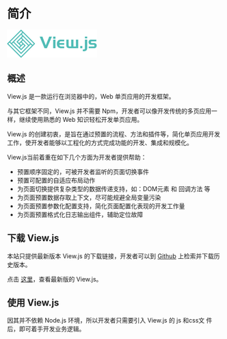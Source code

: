 # 简介

![](.gitbook/assets/logo.png)

## 概述

View.js 是一款运行在浏览器中的，Web 单页应用的开发框架。

与其它框架不同，View.js 并不需要 Npm，开发者可以像开发传统的多页应用一样，继续使用熟悉的 Web 知识轻松开发单页应用。

View.js 的创建初衷，是旨在通过预置的流程、方法和插件等，简化单页应用开发工作，使开发者能够以工程化的方式完成功能的开发、集成和规模化。

View.js当前着重在如下几个方面为开发者提供帮助：

* 预置顺序固定的，可被开发者监听的页面切换事件
* 预置可配置的自适应布局动作
* 为页面切换提供复杂类型的数据传递支持，如：DOM元素 和 回调方法 等
* 为页面预置数据存取上下文，尽可能规避全局变量污染
* 为页面预置参数化配置支持，简化页面配置化表现的开发工作量
* 为页面预置格式化日志输出组件，辅助定位故障

## 下载 View.js

本站只提供最新版本 View.js 的下载链接，开发者可以到 [Github](https://github.com/RedTeapot/Viewjs/releases) 上检索并下载历史版本。

点击 [这里](http://view-js.com)，查看最新版的 View.js。

## 使用 View.js

因其并不依赖 Node.js 环境，所以开发者只需要引入 View.js 的 js 和css文 件后，即可着手开发业务逻辑。




